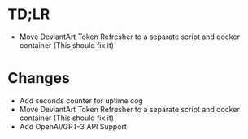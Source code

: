 # TD;LR
- Move DeviantArt Token Refresher to a separate script and docker container (This should fix it)

# Changes
- Add seconds counter for uptime cog
- Move DeviantArt Token Refresher to a separate script and docker container (This should fix it)
- Add OpenAI/GPT-3 API Support
